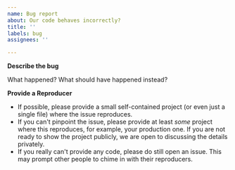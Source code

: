 ```yaml
---
name: Bug report
about: Our code behaves incorrectly?
title: ''
labels: bug
assignees: ''

---
```


<!--
**Double-check**

* Is this *really* a bug?
  - If the behavior is documented, but you disagree with it, please do file an issue, but as a "Design consideration," not a "Bug report."
  - If you don't understand why something behaves the way it does, create an issue or send a DM on Twitter: https://twitter.com/mjovanc.
* Is the problem not in some third-party library, not in [imperator](https://github.com/mjovanc/njord/issues)?
* Maybe you're using some ancient version, and the problem doesn't happen with the latest releases of the compiler and the library?
-->

**Describe the bug**

What happened? What should have happened instead?

**Provide a Reproducer**

* If possible, please provide a small self-contained project (or even just a single file) where the issue reproduces.
* If you can't pinpoint the issue, please provide at least *some* project where this reproduces, for example, your production one. If you are not ready to show the project publicly, we are open to discussing the details privately.
* If you really can't provide any code, please do still open an issue. This may prompt other people to chime in with their reproducers.